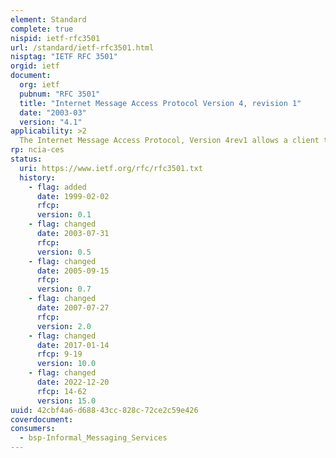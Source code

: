 ```yaml
---
element: Standard
complete: true
nispid: ietf-rfc3501
url: /standard/ietf-rfc3501.html
nisptag: "IETF RFC 3501"
orgid: ietf
document:
  org: ietf
  pubnum: "RFC 3501"
  title: "Internet Message Access Protocol Version 4, revision 1"
  date: "2003-03"
  version: "4.1"
applicability: >2
  The Internet Message Access Protocol, Version 4rev1 allows a client to access and manipulate electronic mail messages on a server. IMAP4rev1 permits manipulation of mailboxes (remote message folders) in a way that is functionally equivalent to local folders. IMAP4rev1 also provides the capability for an offline client to resynchronize with the server.
rp: ncia-ces
status:
  uri: https://www.ietf.org/rfc/rfc3501.txt
  history: 
    - flag: added
      date: 1999-02-02
      rfcp: 
      version: 0.1
    - flag: changed
      date: 2003-07-31
      rfcp: 
      version: 0.5
    - flag: changed
      date: 2005-09-15
      rfcp: 
      version: 0.7
    - flag: changed
      date: 2007-07-27
      rfcp: 
      version: 2.0
    - flag: changed
      date: 2017-01-14
      rfcp: 9-19
      version: 10.0
    - flag: changed
      date: 2022-12-20
      rfcp: 14-62
      version: 15.0
uuid: 42cbf4a6-d688-43cc-828c-72ce2c59e426
coverdocument:
consumers:
  - bsp-Informal_Messaging_Services
---
```

